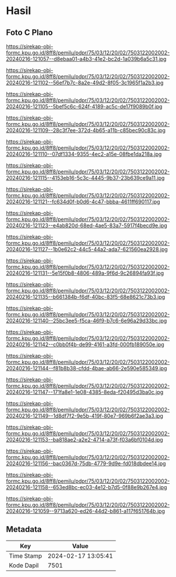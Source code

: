 # Hasil

## Foto C Plano

https://sirekap-obj-formc.kpu.go.id/8ff8/pemilu/pdpr/75/03/12/20/02/7503122002002-20240216-121057--d8ebaa01-a4b3-41e2-bc2d-1a039b6a5c31.jpg

https://sirekap-obj-formc.kpu.go.id/8ff8/pemilu/pdpr/75/03/12/20/02/7503122002002-20240216-121102--56ef7b7c-8a2e-49d2-8f05-3c1965f1a2b3.jpg

https://sirekap-obj-formc.kpu.go.id/8ff8/pemilu/pdpr/75/03/12/20/02/7503122002002-20240216-121105--5bef5c6c-624f-4189-ac5c-de17f9089b0f.jpg

https://sirekap-obj-formc.kpu.go.id/8ff8/pemilu/pdpr/75/03/12/20/02/7503122002002-20240216-121109--28c3f7ee-372d-4b65-a11b-c85bec90c83c.jpg

https://sirekap-obj-formc.kpu.go.id/8ff8/pemilu/pdpr/75/03/12/20/02/7503122002002-20240216-121110--07df1334-9355-4ec2-a15e-08fbe1da218a.jpg

https://sirekap-obj-formc.kpu.go.id/8ff8/pemilu/pdpr/75/03/12/20/02/7503122002002-20240216-121115--4153eb16-5c3c-4445-9b37-23b639ce9a11.jpg

https://sirekap-obj-formc.kpu.go.id/8ff8/pemilu/pdpr/75/03/12/20/02/7503122002002-20240216-121121--fc634d0f-b0d6-4c47-bbba-4611ff690117.jpg

https://sirekap-obj-formc.kpu.go.id/8ff8/pemilu/pdpr/75/03/12/20/02/7503122002002-20240216-121123--e4ab820d-68ed-4ae5-83a7-5917f4becd9e.jpg

https://sirekap-obj-formc.kpu.go.id/8ff8/pemilu/pdpr/75/03/12/20/02/7503122002002-20240216-121127--1b0e62c2-44c5-44a2-ada7-621560ea2928.jpg

https://sirekap-obj-formc.kpu.go.id/8ff8/pemilu/pdpr/75/03/12/20/02/7503122002002-20240216-121131--5e15f0b8-4806-489a-9f6d-9c26894fa93f.jpg

https://sirekap-obj-formc.kpu.go.id/8ff8/pemilu/pdpr/75/03/12/20/02/7503122002002-20240216-121135--b661384b-f6df-40bc-83f5-68e8621c73b3.jpg

https://sirekap-obj-formc.kpu.go.id/8ff8/pemilu/pdpr/75/03/12/20/02/7503122002002-20240216-121140--25bc3ee5-f5ca-46f9-b7c6-6e96a29d33bc.jpg

https://sirekap-obj-formc.kpu.go.id/8ff8/pemilu/pdpr/75/03/12/20/02/7503122002002-20240216-121142--c0bb0f4b-de99-4161-a3fd-000fb189050e.jpg

https://sirekap-obj-formc.kpu.go.id/8ff8/pemilu/pdpr/75/03/12/20/02/7503122002002-20240216-121144--f81b8b38-cfdd-4bae-ab66-2e590e585349.jpg

https://sirekap-obj-formc.kpu.go.id/8ff8/pemilu/pdpr/75/03/12/20/02/7503122002002-20240216-121147--171fa8e1-1e08-4385-8eda-f20495d3ba0c.jpg

https://sirekap-obj-formc.kpu.go.id/8ff8/pemilu/pdpr/75/03/12/20/02/7503122002002-20240216-121149--1d8df7f2-9e5b-419f-80e7-969b6f2ae3a3.jpg

https://sirekap-obj-formc.kpu.go.id/8ff8/pemilu/pdpr/75/03/12/20/02/7503122002002-20240216-121153--ba818ae2-a2e2-4714-a73f-f03a6bf0104d.jpg

https://sirekap-obj-formc.kpu.go.id/8ff8/pemilu/pdpr/75/03/12/20/02/7503122002002-20240216-121156--bac0367d-75db-4779-9d9e-fd018dbdee14.jpg

https://sirekap-obj-formc.kpu.go.id/8ff8/pemilu/pdpr/75/03/12/20/02/7503122002002-20240216-121158--653ed8bc-ec03-4e12-b7d5-0f88e9b267e4.jpg

https://sirekap-obj-formc.kpu.go.id/8ff8/pemilu/pdpr/75/03/12/20/02/7503122002002-20240216-121059--9713a620-ed26-44d2-b861-a117f651764b.jpg


## Metadata

| Key        | Value               |
| ---------- | ------------------- |
| Time Stamp | 2024-02-17 13:05:41 |
| Kode Dapil | 7501                |



